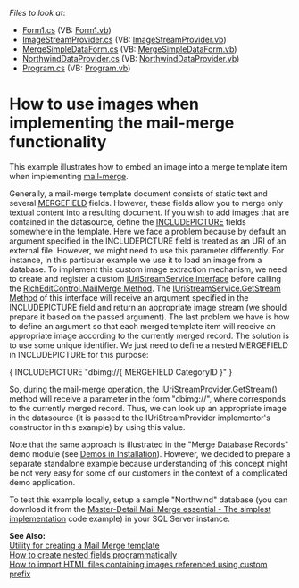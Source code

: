 <!-- default file list -->
*Files to look at*:

* [Form1.cs](./CS/Form1.cs) (VB: [Form1.vb](./VB/Form1.vb))
* [ImageStreamProvider.cs](./CS/ImageStreamProvider.cs) (VB: [ImageStreamProvider.vb](./VB/ImageStreamProvider.vb))
* [MergeSimpleDataForm.cs](./CS/MergeSimpleDataForm.cs) (VB: [MergeSimpleDataForm.vb](./VB/MergeSimpleDataForm.vb))
* [NorthwindDataProvider.cs](./CS/NorthwindDataProvider.cs) (VB: [NorthwindDataProvider.vb](./VB/NorthwindDataProvider.vb))
* [Program.cs](./CS/Program.cs) (VB: [Program.vb](./VB/Program.vb))
<!-- default file list end -->
# How to use images when implementing the mail-merge functionality


<p>This example illustrates how to embed an image into a merge template item when implementing <a href="http://documentation.devexpress.com/#WindowsForms/CustomDocument6901"><u>mail-merge</u></a>. </p><p>Generally, a mail-merge template document consists of static text and several <a href="http://documentation.devexpress.com/#WindowsForms/CustomDocument9714"><u>MERGEFIELD</u></a> fields. However, these fields allow you to merge only textual content into a resulting document. If you wish to add images that are contained in the datasource, define the <a href="http://documentation.devexpress.com/#WindowsForms/CustomDocument9713"><u>INCLUDEPICTURE</u></a> fields somewhere in the template. Here we face a problem because by default an argument specified in the INCLUDEPICTURE field is treated as an URI of an external file. However, we might need to use this parameter differently. For instance, in this particular example we use it to load an image from a database. To implement this custom image extraction mechanism, we need to create and register a custom <a href="http://documentation.devexpress.com/#CoreLibraries/clsDevExpressXtraRichEditServicesIUriStreamServicetopic"><u>IUriStreamService Interface</u></a> before calling the <a href="http://documentation.devexpress.com/#WindowsForms/DevExpressXtraRichEditRichEditControl_MailMergetopic"><u>RichEditControl.MailMerge Method</u></a>. The <a href="http://documentation.devexpress.com/#CoreLibraries/DevExpressXtraRichEditServicesIUriStreamService_GetStreamtopic"><u>IUriStreamService.GetStream Method</u></a> of this interface will receive an argument specified in the INCLUDEPICTURE field and return an appropriate image stream (we should prepare it based on the passed argument). The last problem we have is how to define an argument so that each merged template item will receive an appropriate image according to the currently merged record. The solution is to use some unique identifier. We just need to define a nested MERGEFIELD in INCLUDEPICTURE for this purpose:</p><p>{ INCLUDEPICTURE "dbimg://{ MERGEFIELD CategoryID }" }</p><p>So, during the mail-merge operation, the IUriStreamProvider.GetStream() method will receive a parameter in the form "dbimg://<id>", where <id> corresponds to the currently merged record. Thus, we can look up an appropriate image in the datasource (it is passed to the IUriStreamProvider implementor's constructor in this example) by using this value.</p><p>Note that the same approach is illustrated in the "Merge Database Records" demo module (see <a href="http://documentation.devexpress.com/#WindowsForms/CustomDocument9611"><u>Demos in Installation</u></a>). However, we decided to prepare a separate standalone example because understanding of this concept might be not very easy for some of our customers in the context of a complicated demo application.</p><p>To test this example locally, setup a sample "Northwind" database (you can download it from the <a href="https://www.devexpress.com/Support/Center/p/E3662">Master-Detail Mail Merge essential - The simplest implementation</a> code example) in your SQL Server instance.</p><p><strong>See Also:</strong><br />
<a href="https://www.devexpress.com/Support/Center/p/E3661">Utility for creating a Mail Merge template</a><br />
<a href="https://www.devexpress.com/Support/Center/p/E4004">How to create nested fields programmatically</a><br />
<a href="https://www.devexpress.com/Support/Center/p/E3123">How to import HTML files containing images referenced using custom prefix</a></p>

<br/>


